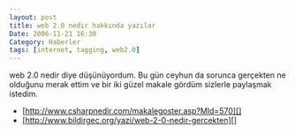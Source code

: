 ```yaml
---
layout: post
title: web 2.0 nedir hakkında yazılar
Date: 2006-11-21 16:30
Category: Haberler
tags: [internet, tagging, web2.0]
---
```


web 2.0 nedir diye düşünüyordum. Bu gün ceyhun da sorunca gerçekten ne
olduğunu merak ettim ve bir iki güzel makale gördüm sizlerle paylaşmak
istedim.

-   [http://www.csharpnedir.com/makalegoster.asp?MId=570][]
-   [http://www.bildirgec.org/yazi/web-2-0-nedir-gercekten][]


  [http://www.csharpnedir.com/makalegoster.asp?MId=570]: http://www.csharpnedir.com/makalegoster.asp?MId=570
  [http://www.bildirgec.org/yazi/web-2-0-nedir-gercekten]: http://www.bildirgec.org/yazi/web-2-0-nedir-gercekten
